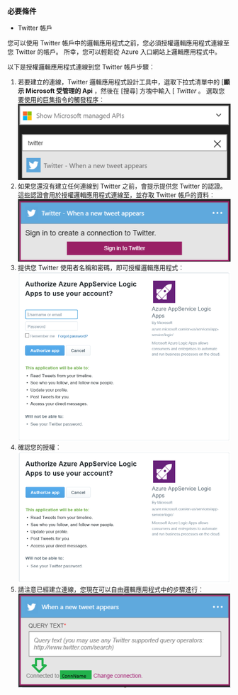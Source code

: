 ### <a name="prerequisites"></a>必要條件
- Twitter 帳戶 

您可以使用 Twitter 帳戶中的邏輯應用程式之前，您必須授權邏輯應用程式連線至您 Twitter 的帳戶。 所幸，您可以輕鬆從 Azure 入口網站上邏輯應用程式中。 

以下是授權邏輯應用程式連線到您 Twitter 帳戶步驟︰

1. 若要建立的連線，Twitter 邏輯應用程式設計工具中，選取下拉式清單中的 [**顯示 Microsoft 受管理的 Api** ，然後在 [搜尋] 方塊中輸入 [ *Twitter* 。 選取您要使用的巨集指令的觸發程序︰  
  ![Twitter 連線影像 0](./media/connectors-create-api-twitter/twitter-0.png)
2. 如果您還沒有建立任何連線到 Twitter 之前，會提示提供您 Twitter 的認證。 這些認證會用於授權邏輯應用程式連線至，並存取 Twitter 帳戶的資料︰  
  ![Twitter 連接圖像 1](./media/connectors-create-api-twitter/twitter-1.png)  
3. 提供您 Twitter 使用者名稱和密碼，即可授權邏輯應用程式︰  
  ![Twitter 連接圖像 2](./media/connectors-create-api-twitter/twitter-2.png)  
4. 確認您的授權︰  
  ![Twitter 連接圖像 3](./media/connectors-create-api-twitter/twitter-3.png)  
6. 請注意已經建立連線，您現在可以自由邏輯應用程式中的步驟進行︰  
  ![Twitter 連接圖像 4](./media/connectors-create-api-twitter/twitter-4.png)